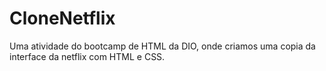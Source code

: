 # CloneNetflix

Uma atividade do bootcamp de HTML da DIO, onde criamos uma copia da interface da netflix com HTML e CSS.
